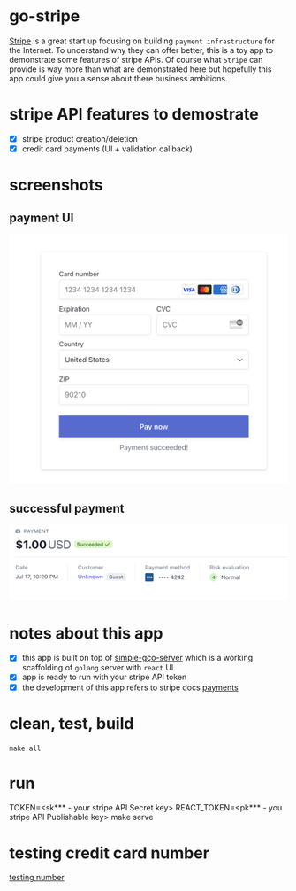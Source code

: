 # go-stripe
[Stripe](https://stripe.com/) is a great start up focusing on building `payment infrastructure` for the Internet. To understand why they can offer better, this is a toy app to demonstrate some features of stripe APIs. Of course what `Stripe` can provide is way more than what are demonstrated here but hopefully this app could give you a sense about there business ambitions.

# stripe API features to demostrate
- [x] stripe product creation/deletion
- [x] credit card payments (UI + validation callback)

# screenshots
## payment UI
![](payments.png)
## successful payment
![](success.png)

# notes about this app
- [x] this app is built on top of [simple-gço-server](https://github.com/uitachi123/simple-go-server) which is a working scaffolding of `golang` server with `react` UI
- [x] app is ready to run with your stripe API token
- [x] the development of this app refers to stripe docs [payments](https://stripe.com/docs/payments)

# clean, test, build
```
make all
```

# run
TOKEN=<sk*** - your stripe API Secret key> REACT_TOKEN=<pk*** - you stripe API Publishable key> make serve

# testing credit card number
[testing number](https://stripe.com/docs/testing#testing-interactively)
